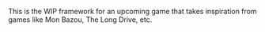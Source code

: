 This is the WIP framework for an upcoming game that takes inspiration from games like Mon Bazou, The Long Drive, etc.
